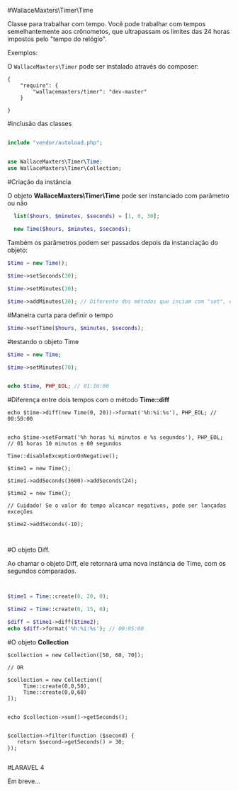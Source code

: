 #WallaceMaxters\Timer\Time

Classe para trabalhar com tempo. Você pode trabalhar com tempos semelhantemente aos crônometos, que ultrapassam os limites das 24 horas impostos pelo "tempo do relógio".

Exemplos:


O `WallaceMaxters\Timer` pode ser instalado através do composer:

```
{
    "require": {
        "wallacemaxters/timer": "dev-master"
    }
   
}

```
#inclusão das classes
```php

include "vendor/autoload.php";


use WallaceMaxters\Timer\Time;
use WallaceMaxters\Timer\Collection;

```
#Criação da instância

O objeto **WallaceMaxters\Timer\Time** pode ser instanciado com parâmetro ou não

```php
  list($hours, $minutes, $seconds) = [1, 0, 30];
  
  new Time($hours, $minutes, $seconds);
```

Também os parâmetros podem ser passados depois da instanciação do objeto:

```php
$time = new Time();

$time->setSeconds(30);

$time->setMinutes(30);

$time->addMinutes(30); // Diferente dos métodos que inciam com "set", ele adiciona valores no já existente
```
#Maneira curta para definir o tempo
```php
$time->setTime($hours, $minutes, $seconds);

```
#testando o objeto Time
```php
$time = new Time;

$time->setMinutes(70);


echo $time, PHP_EOL; // 01:10:00
```
#Diferença entre dois tempos com o método **Time::diff**
```
echo $time->diff(new Time(0, 20))->format('%h:%i:%s'), PHP_EOL; // 00:50:00


echo $time->setFormat('%h horas %i minutos e %s segundos'), PHP_EOL; // 01 horas 10 minutos e 00 segundos

Time::disableExceptionOnNegative();

$time1 = new Time();

$time1->addSeconds(3600)->addSeconds(24);

$time2 = new Time();

// Cuidado! Se o valor do tempo alcancar negativos, pode ser lançadas exceções

$time2->addSeconds(-10);



```

#O objeto Diff.

Ao chamar o objeto Diff, ele retornará uma nova instância de Time, com os segundos comparados.

```php


$time1 = Time::create(0, 20, 0);

$time2 = Time::create(0, 15, 0);

$diff = $time1->diff($time2);
echo $diff->format('%h:%i:%s'); // 00:05:00

```

#O objeto **Collection**
```
$collection = new Collection([50, 60, 70]);

// OR

$collection = new Collection([
     Time::create(0,0,50),
     Time::create(0,0,60)
]);


echo $collection->sum()->getSeconds();


$collection->filter(function ($second) {
   return $second->getSeconds() > 30;
});


```


#LARAVEL 4

Em breve...